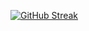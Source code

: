 [![GitHub Streak](https://streak-stats.demolab.com?user=joshikida&hide_border=true)](https://git.io/streak-stats)
